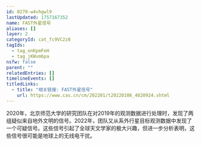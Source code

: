 ```yaml
---
id: 0270-w4vhgwl9
lastUpdated: 1757167352
name: FAST外星信号
aliases: []
layer: 2
categoryId: cat_fc9VC2z8
tagIds:
  - tag_onKpmFeH
  - tag_jKWvm6pa
nsfw: false
parent: ""
relatedEntries: []
timelineEvents: []
titledLinks:
  - title: "相关链接: FAST外星信号"
    url: https://www.cas.cn/cm/202201/t20220106_4820924.shtml
---
```


2020年，北京师范大学的研究团队在对2019年的观测数据进行处理时，发现了两组疑似来自地外文明的信号。2022年，团队又从系外行星目标观测数据中发现了一个可疑信号。这些信号引起了全球天文学家的极大兴趣，但进一步分析表明，这些信号很可能是地球上的无线电干扰。